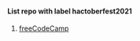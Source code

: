 #### List repo with label hactoberfest2021




1. [freeCodeCamp](https://github.com/freeCodeCamp/freeCodeCamp)
